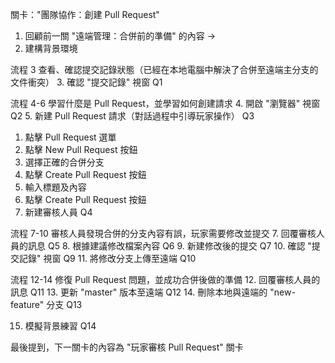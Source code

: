 關卡："團隊協作：創建 Pull Request"

1. 回顧前一關 "遠端管理：合併前的準備" 的內容 ->
2. 建構背景環境

流程 3 查看、確認提交記錄狀態（已經在本地電腦中解決了合併至遠端主分支的文件衝突）
3. 確認 "提交記錄" 視窗     Q1

流程 4-6 學習什麼是 Pull Request，並學習如何創建請求
4. 開啟 "瀏覽器" 視窗   Q2
5. 新建 Pull Request 請求（對話過程中引導玩家操作） Q3
   1. 點擊 Pull Request 選單
   2. 點擊 New Pull Request 按鈕
   3. 選擇正確的合併分支
   4. 點擊 Create Pull Request 按鈕
   5. 輸入標題及內容
   6. 點擊 Create Pull Request 按鈕
6. 新建審核人員 Q4
   
流程 7-10 審核人員發現合併的分支內容有誤，玩家需要修改並提交
7. 回覆審核人員的訊息 Q5
8. 根據建議修改檔案內容 Q6
9. 新建修改後的提交 Q7
10. 確認 "提交記錄" 視窗 Q9
11. 將修改分支上傳至遠端 Q10

流程 12-14 修復 Pull Request 問題，並成功合併後做的準備
12.  回覆審核人員的訊息 Q11
13.  更新 "master" 版本至遠端 Q12
14.  刪除本地與遠端的 "new-feature" 分支 Q13

15. 模擬背景練習   Q14
    
最後提到，下一關卡的內容為 "玩家審核 Pull Request" 關卡
